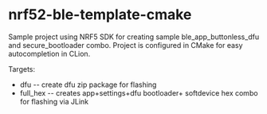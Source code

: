 # nrf52-ble-template-cmake

Sample project using NRF5 SDK for creating sample ble_app_buttonless_dfu and secure_bootloader combo.
Project is configured in CMake for easy autocompletion in CLion.

Targets:
- dfu -- create dfu zip package for flashing
- full_hex -- creates app+settings+dfu bootloader+ softdevice hex combo for flashing via JLink
